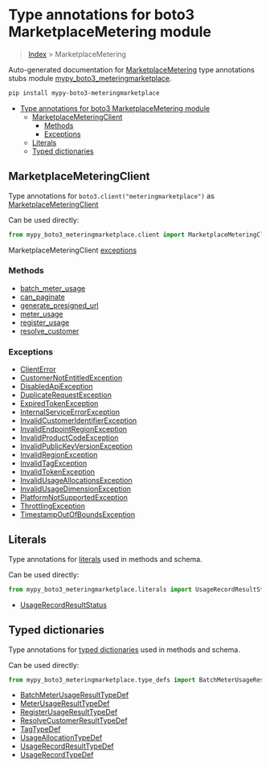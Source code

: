 # Type annotations for boto3 MarketplaceMetering module

> [Index](../README.md) > MarketplaceMetering

Auto-generated documentation for
[MarketplaceMetering](https://boto3.amazonaws.com/v1/documentation/api/latest/reference/services/meteringmarketplace.html#MarketplaceMetering)
type annotations stubs module
[mypy_boto3_meteringmarketplace](https://pypi.org/project/mypy-boto3-meteringmarketplace/).

```bash
pip install mypy-boto3-meteringmarketplace
```

- [Type annotations for boto3 MarketplaceMetering module](#type-annotations-for-boto3-marketplacemetering-module)
  - [MarketplaceMeteringClient](#marketplacemeteringclient)
    - [Methods](#methods)
    - [Exceptions](#exceptions)
  - [Literals](#literals)
  - [Typed dictionaries](#typed-dictionaries)

## MarketplaceMeteringClient

Type annotations for `boto3.client("meteringmarketplace")` as
[MarketplaceMeteringClient](./client.md)

Can be used directly:

```python
from mypy_boto3_meteringmarketplace.client import MarketplaceMeteringClient
```

MarketplaceMeteringClient [exceptions](./client.md#exceptions)

### Methods

- [batch_meter_usage](./client.md#batch-meter-usage)
- [can_paginate](./client.md#can-paginate)
- [generate_presigned_url](./client.md#generate-presigned-url)
- [meter_usage](./client.md#meter-usage)
- [register_usage](./client.md#register-usage)
- [resolve_customer](./client.md#resolve-customer)

### Exceptions

- [ClientError](./client.md#clienterror)
- [CustomerNotEntitledException](./client.md#customernotentitledexception)
- [DisabledApiException](./client.md#disabledapiexception)
- [DuplicateRequestException](./client.md#duplicaterequestexception)
- [ExpiredTokenException](./client.md#expiredtokenexception)
- [InternalServiceErrorException](./client.md#internalserviceerrorexception)
- [InvalidCustomerIdentifierException](./client.md#invalidcustomeridentifierexception)
- [InvalidEndpointRegionException](./client.md#invalidendpointregionexception)
- [InvalidProductCodeException](./client.md#invalidproductcodeexception)
- [InvalidPublicKeyVersionException](./client.md#invalidpublickeyversionexception)
- [InvalidRegionException](./client.md#invalidregionexception)
- [InvalidTagException](./client.md#invalidtagexception)
- [InvalidTokenException](./client.md#invalidtokenexception)
- [InvalidUsageAllocationsException](./client.md#invalidusageallocationsexception)
- [InvalidUsageDimensionException](./client.md#invalidusagedimensionexception)
- [PlatformNotSupportedException](./client.md#platformnotsupportedexception)
- [ThrottlingException](./client.md#throttlingexception)
- [TimestampOutOfBoundsException](./client.md#timestampoutofboundsexception)

## Literals

Type annotations for [literals](./literals.md) used in methods and schema.

Can be used directly:

```python
from mypy_boto3_meteringmarketplace.literals import UsageRecordResultStatus, ...
```

- [UsageRecordResultStatus](./literals.md#usagerecordresultstatus)

## Typed dictionaries

Type annotations for [typed dictionaries](./type_defs.md) used in methods and
schema.

Can be used directly:

```python
from mypy_boto3_meteringmarketplace.type_defs import BatchMeterUsageResultTypeDef, ...
```

- [BatchMeterUsageResultTypeDef](./type_defs.md#batchmeterusageresulttypedef)
- [MeterUsageResultTypeDef](./type_defs.md#meterusageresulttypedef)
- [RegisterUsageResultTypeDef](./type_defs.md#registerusageresulttypedef)
- [ResolveCustomerResultTypeDef](./type_defs.md#resolvecustomerresulttypedef)
- [TagTypeDef](./type_defs.md#tagtypedef)
- [UsageAllocationTypeDef](./type_defs.md#usageallocationtypedef)
- [UsageRecordResultTypeDef](./type_defs.md#usagerecordresulttypedef)
- [UsageRecordTypeDef](./type_defs.md#usagerecordtypedef)
